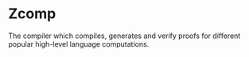 # Zcomp
The compiler which compiles, generates and verify proofs for different popular high-level language computations.